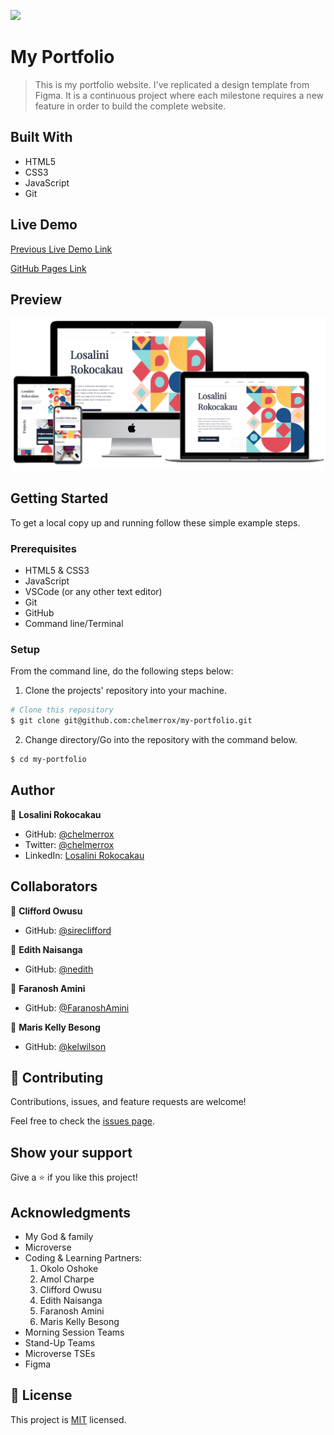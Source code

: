 ![](https://img.shields.io/badge/Microverse-blueviolet)

# My Portfolio

> This is my portfolio website. I've replicated a design template from Figma. It is a continuous project where each milestone requires a new feature in order to build the complete website.


## Built With

- HTML5
- CSS3
- JavaScript
- Git

## Live Demo

[Previous Live Demo Link](https://raw.githack.com/chelmerrox/my-portfolio/milestone-8/index.html)

[GitHub Pages Link](https://chelmerrox.github.io/my-portfolio/)

## Preview

![Website preview](images/preview.png)

## Getting Started

To get a local copy up and running follow these simple example steps.

### Prerequisites

- HTML5 & CSS3 
- JavaScript
- VSCode (or any other text editor)
- Git
- GitHub
- Command line/Terminal

### Setup

From the command line, do the following steps below:

1. Clone the projects' repository into your machine.

```bash
# Clone this repository
$ git clone git@github.com:chelmerrox/my-portfolio.git

```
2. Change directory/Go into the repository with the command below.

```bash
$ cd my-portfolio

```

## Author

👤 **Losalini Rokocakau**

- GitHub: [@chelmerrox](https://github.com/chelmerrox)
- Twitter: [@chelmerrox](https://twitter.com/chelmerrox)
- LinkedIn: [Losalini Rokocakau](https://linkedin.com/in/losalini-rokocakau)

## Collaborators

👤 **Clifford Owusu**

- GitHub: [@sireclifford](https://github.com/sireclifford)


👤 **Edith Naisanga**

- GitHub: [@nedith](https://github.com/nedith)

👤 **Faranosh Amini**

- GitHub: [@FaranoshAmini](https://github.com/FaranoshAmini)

👤 **Maris Kelly Besong**

- GitHub: [@kelwilson](https://github.com/kelwilson)

## 🤝 Contributing

Contributions, issues, and feature requests are welcome!

Feel free to check the [issues page](https://github.com/chelmerrox/my-portfolio/issues).

## Show your support

Give a ⭐️ if you like this project!

## Acknowledgments

- My God & family
- Microverse
- Coding & Learning Partners: 
  1. Okolo Oshoke
  2. Amol Charpe 
  3. Clifford Owusu
  4. Edith Naisanga
  5. Faranosh Amini
  6. Maris Kelly Besong
- Morning Session Teams
- Stand-Up Teams
- Microverse TSEs
- Figma 

## 📝 License

This project is [MIT](./MIT.md) licensed.
